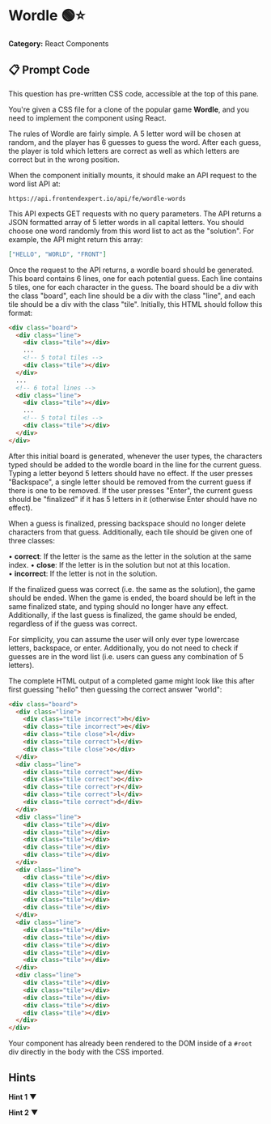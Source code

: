 # Wordle 🟢⭐

**Category:** React Components

## 📋 Prompt Code

This question has pre-written CSS code, accessible at the top of this pane.

You're given a CSS file for a clone of the popular game **Wordle**, and you need to implement the component using React.

The rules of Wordle are fairly simple. A 5 letter word will be chosen at random, and the player has 6 guesses to guess the word. After each guess, the player is told which letters are correct as well as which letters are correct but in the wrong position.

When the component initially mounts, it should make an API request to the word list API at:

```
https://api.frontendexpert.io/api/fe/wordle-words
```

This API expects GET requests with no query parameters. The API returns a JSON formatted array of 5 letter words in all capital letters. You should choose one word randomly from this word list to act as the "solution". For example, the API might return this array:

```json
["HELLO", "WORLD", "FRONT"]
```

Once the request to the API returns, a wordle board should be generated. This board contains 6 lines, one for each potential guess. Each line contains 5 tiles, one for each character in the guess. The board should be a div with the class "board", each line should be a div with the class "line", and each tile should be a div with the class "tile". Initially, this HTML should follow this format:

```html
<div class="board">
  <div class="line">
    <div class="tile"></div>
    ...
    <!-- 5 total tiles -->
    <div class="tile"></div>
  </div>
  ...
  <!-- 6 total lines -->
  <div class="line">
    <div class="tile"></div>
    ...
    <!-- 5 total tiles -->
    <div class="tile"></div>
  </div>
</div>
```

After this initial board is generated, whenever the user types, the characters typed should be added to the wordle board in the line for the current guess. Typing a letter beyond 5 letters should have no effect. If the user presses "Backspace", a single letter should be removed from the current guess if there is one to be removed. If the user presses "Enter", the current guess should be "finalized" if it has 5 letters in it (otherwise Enter should have no effect).

When a guess is finalized, pressing backspace should no longer delete characters from that guess. Additionally, each tile should be given one of three classes:

• **correct**: If the letter is the same as the letter in the solution at the same index.
• **close**: If the letter is in the solution but not at this location.  
• **incorrect**: If the letter is not in the solution.

If the finalized guess was correct (i.e. the same as the solution), the game should be ended. When the game is ended, the board should be left in the same finalized state, and typing should no longer have any effect. Additionally, if the last guess is finalized, the game should be ended, regardless of if the guess was correct.

For simplicity, you can assume the user will only ever type lowercase letters, backspace, or enter. Additionally, you do not need to check if guesses are in the word list (i.e. users can guess any combination of 5 letters).

The complete HTML output of a completed game might look like this after first guessing "hello" then guessing the correct answer "world":

```html
<div class="board">
  <div class="line">
    <div class="tile incorrect">h</div>
    <div class="tile incorrect">e</div>
    <div class="tile close">l</div>
    <div class="tile correct">l</div>
    <div class="tile close">o</div>
  </div>
  <div class="line">
    <div class="tile correct">w</div>
    <div class="tile correct">o</div>
    <div class="tile correct">r</div>
    <div class="tile correct">l</div>
    <div class="tile correct">d</div>
  </div>
  <div class="line">
    <div class="tile"></div>
    <div class="tile"></div>
    <div class="tile"></div>
    <div class="tile"></div>
    <div class="tile"></div>
  </div>
  <div class="line">
    <div class="tile"></div>
    <div class="tile"></div>
    <div class="tile"></div>
    <div class="tile"></div>
    <div class="tile"></div>
  </div>
  <div class="line">
    <div class="tile"></div>
    <div class="tile"></div>
    <div class="tile"></div>
    <div class="tile"></div>
    <div class="tile"></div>
  </div>
  <div class="line">
    <div class="tile"></div>
    <div class="tile"></div>
    <div class="tile"></div>
    <div class="tile"></div>
    <div class="tile"></div>
  </div>
</div>
```

Your component has already been rendered to the DOM inside of a `#root` div directly in the body with the CSS imported.

## Hints

**Hint 1** ▼

**Hint 2** ▼
